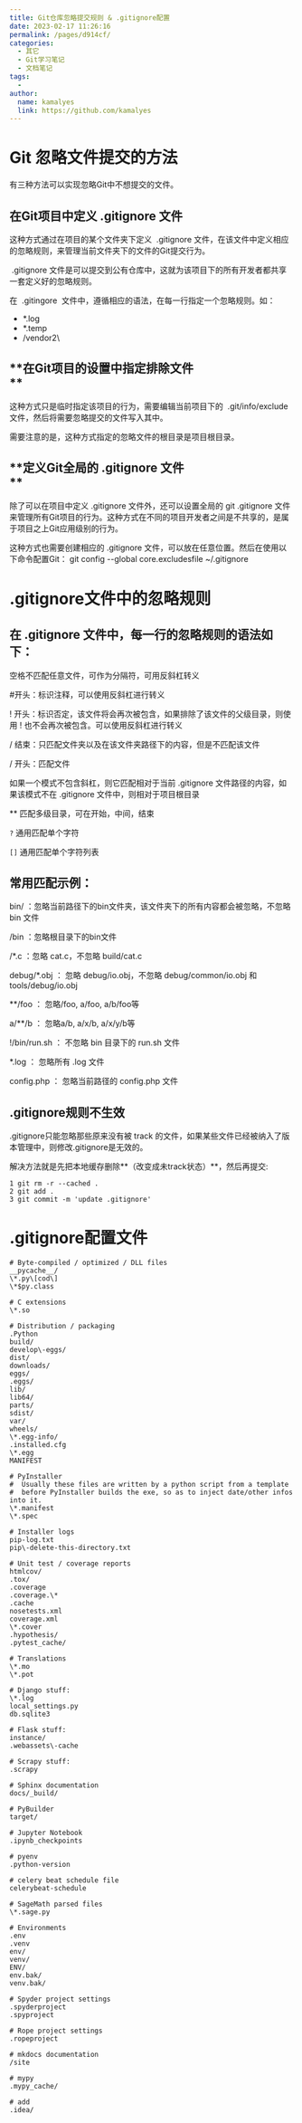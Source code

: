 ```yaml
---
title: Git仓库忽略提交规则 & .gitignore配置
date: 2023-02-17 11:26:16
permalink: /pages/d914cf/
categories:
  - 其它
  - Git学习笔记
  - 文档笔记
tags:
  - 
author: 
  name: kamalyes
  link: https://github.com/kamalyes
---
```

**Git 忽略文件提交的方法**
=================

有三种方法可以实现忽略Git中不想提交的文件。

**在Git项目中定义 .gitignore 文件**
---------------------------

这种方式通过在项目的某个文件夹下定义  .gitignore 文件，在该文件中定义相应的忽略规则，来管理当前文件夹下的文件的Git提交行为。

 .gitignore 文件是可以提交到公有仓库中，这就为该项目下的所有开发者都共享一套定义好的忽略规则。

在  .gitingore  文件中，遵循相应的语法，在每一行指定一个忽略规则。如：

*   \*.log
*   \*.temp
*   /vendor2\\

**在Git项目的设置中指定排除文件  
**
-----------------------

这种方式只是临时指定该项目的行为，需要编辑当前项目下的  .git/info/exclude  文件，然后将需要忽略提交的文件写入其中。

需要注意的是，这种方式指定的忽略文件的根目录是项目根目录。

**定义Git全局的 .gitignore 文件  
**
-----------------------------

除了可以在项目中定义 .gitignore 文件外，还可以设置全局的 git .gitignore 文件来管理所有Git项目的行为。这种方式在不同的项目开发者之间是不共享的，是属于项目之上Git应用级别的行为。

这种方式也需要创建相应的 .gitignore 文件，可以放在任意位置。然后在使用以下命令配置Git： git config --global core.excludesfile ~/.gitignore 

**.gitignore文件中的忽略规则**
======================

在 .gitignore 文件中，每一行的忽略规则的语法如下：
-------------------------------

空格不匹配任意文件，可作为分隔符，可用反斜杠转义

#开头：标识注释，可以使用反斜杠进行转义

! 开头：标识否定，该文件将会再次被包含，如果排除了该文件的父级目录，则使用 ! 也不会再次被包含。可以使用反斜杠进行转义

/ 结束：只匹配文件夹以及在该文件夹路径下的内容，但是不匹配该文件

/ 开头：匹配文件

如果一个模式不包含斜杠，则它匹配相对于当前 .gitignore 文件路径的内容，如果该模式不在 .gitignore 文件中，则相对于项目根目录

\*\* 匹配多级目录，可在开始，中间，结束

`?` 通用匹配单个字符

`[]` 通用匹配单个字符列表

常用匹配示例：
-------

bin/ ：忽略当前路径下的bin文件夹，该文件夹下的所有内容都会被忽略，不忽略 bin 文件

/bin ：忽略根目录下的bin文件

/\*.c ：忽略 cat.c，不忽略 build/cat.c

debug/\*.obj ： 忽略 debug/io.obj，不忽略 debug/common/io.obj 和 tools/debug/io.obj

\*\*/foo ： 忽略/foo, a/foo, a/b/foo等

a/\*\*/b ： 忽略a/b, a/x/b, a/x/y/b等

!/bin/run.sh ： 不忽略 bin 目录下的 run.sh 文件

\*.log ： 忽略所有 .log 文件

config.php ： 忽略当前路径的 config.php 文件

**.gitignore规则不生效**
-------------------

.gitignore只能忽略那些原来没有被 track 的文件，如果某些文件已经被纳入了版本管理中，则修改.gitignore是无效的。

解决方法就是先把本地缓存删除**（改变成未track状态）**，然后再提交:

```
1 git rm -r --cached .
2 git add .
3 git commit -m 'update .gitignore'
```

.gitignore配置文件
==============

```
# Byte-compiled / optimized / DLL files
__pycache__/
\*.py\[cod\]
\*$py.class

# C extensions
\*.so

# Distribution / packaging
.Python
build/
develop\-eggs/
dist/
downloads/
eggs/
.eggs/
lib/
lib64/
parts/
sdist/
var/
wheels/
\*.egg-info/
.installed.cfg
\*.egg
MANIFEST

# PyInstaller
#  Usually these files are written by a python script from a template
#  before PyInstaller builds the exe, so as to inject date/other infos into it.
\*.manifest
\*.spec

# Installer logs
pip-log.txt
pip\-delete-this-directory.txt

# Unit test / coverage reports
htmlcov/
.tox/
.coverage
.coverage.\*
.cache
nosetests.xml
coverage.xml
\*.cover
.hypothesis/
.pytest_cache/

# Translations
\*.mo
\*.pot

# Django stuff:
\*.log
local_settings.py
db.sqlite3

# Flask stuff:
instance/
.webassets\-cache

# Scrapy stuff:
.scrapy

# Sphinx documentation
docs/_build/

# PyBuilder
target/

# Jupyter Notebook
.ipynb_checkpoints

# pyenv
.python-version

# celery beat schedule file
celerybeat-schedule

# SageMath parsed files
\*.sage.py

# Environments
.env
.venv
env/
venv/
ENV/
env.bak/
venv.bak/

# Spyder project settings
.spyderproject
.spyproject

# Rope project settings
.ropeproject

# mkdocs documentation
/site

# mypy
.mypy_cache/

# add
.idea/
```
